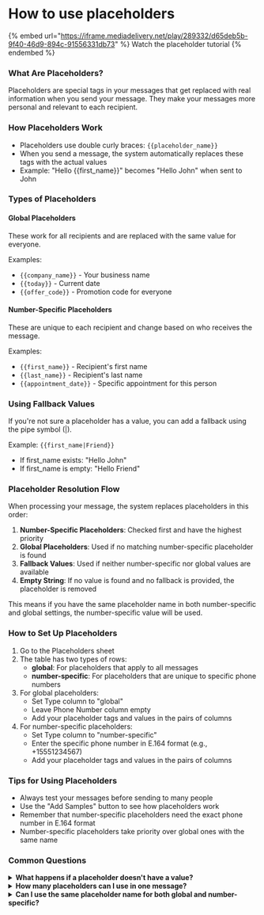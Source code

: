 # How to use placeholders

{% embed url="https://iframe.mediadelivery.net/play/289332/d65deb5b-9f40-46d9-894c-91556331db73" %}
Watch the placeholder tutorial
{% endembed %}

### What Are Placeholders? <a href="#what-are-placeholders" id="what-are-placeholders"></a>

Placeholders are special tags in your messages that get replaced with real information when you send your message. They make your messages more personal and relevant to each recipient.

### How Placeholders Work <a href="#how-placeholders-work" id="how-placeholders-work"></a>

* Placeholders use double curly braces: `{{placeholder_name}}`
* When you send a message, the system automatically replaces these tags with the actual values
* Example: "Hello \{{first\_name\}}" becomes "Hello John" when sent to John

### Types of Placeholders <a href="#types-of-placeholders" id="types-of-placeholders"></a>

#### **Global Placeholders**

These work for all recipients and are replaced with the same value for everyone.

Examples:

* `{{company_name}}` - Your business name
* `{{today}}` - Current date
* `{{offer_code}}` - Promotion code for everyone

#### **Number-Specific Placeholders**

These are unique to each recipient and change based on who receives the message.

Examples:

* `{{first_name}}` - Recipient's first name
* `{{last_name}}` - Recipient's last name
* `{{appointment_date}}` - Specific appointment for this person

### Using Fallback Values <a href="#using-fallback-values" id="using-fallback-values"></a>

If you're not sure a placeholder has a value, you can add a fallback using the pipe symbol (|).

Example: `{{first_name|Friend}}`

* If first\_name exists: "Hello John"
* If first\_name is empty: "Hello Friend"

### Placeholder Resolution Flow <a href="#placeholder-resolution-flow" id="placeholder-resolution-flow"></a>

When processing your message, the system replaces placeholders in this order:

1. **Number-Specific Placeholders**: Checked first and have the highest priority
2. **Global Placeholders**: Used if no matching number-specific placeholder is found
3. **Fallback Values**: Used if neither number-specific nor global values are available
4. **Empty String**: If no value is found and no fallback is provided, the placeholder is removed

This means if you have the same placeholder name in both number-specific and global settings, the number-specific value will be used.

### How to Set Up Placeholders <a href="#how-to-set-up-placeholders" id="how-to-set-up-placeholders"></a>

1. Go to the Placeholders sheet
2. The table has two types of rows:
   * **global**: For placeholders that apply to all messages
   * **number-specific**: For placeholders that are unique to specific phone numbers
3. For global placeholders:
   * Set Type column to "global"
   * Leave Phone Number column empty
   * Add your placeholder tags and values in the pairs of columns
4. For number-specific placeholders:
   * Set Type column to "number-specific"
   * Enter the specific phone number in E.164 format (e.g., +15551234567)
   * Add your placeholder tags and values in the pairs of columns

### Tips for Using Placeholders <a href="#tips-for-using-placeholders" id="tips-for-using-placeholders"></a>

* Always test your messages before sending to many people
* Use the "Add Samples" button to see how placeholders work
* Remember that number-specific placeholders need the exact phone number in E.164 format
* Number-specific placeholders take priority over global ones with the same name

### Common Questions <a href="#common-questions" id="common-questions"></a>

<details>

<summary><strong>What happens if a placeholder doesn't have a value?</strong></summary>

The system follows the resolution flow: number-specific → global → fallback → empty string. If no value is found at any step, the placeholder is replaced with an empty string.

</details>

<details>

<summary><strong>How many placeholders can I use in one message?</strong> </summary>

You can use as many as you need, but remember that messages have character limits.

</details>

<details>

<summary><strong>Can I use the same placeholder name for both global and number-specific?</strong></summary>

Yes. In this case, the number-specific value will be used for that recipient, while others will get the global value.

</details>
